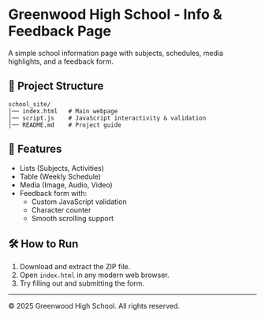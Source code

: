 # Greenwood High School - Info & Feedback Page

A simple school information page with subjects, schedules, media highlights, and a feedback form.

## 📂 Project Structure
```
school_site/
│── index.html   # Main webpage
│── script.js    # JavaScript interactivity & validation
│── README.md    # Project guide
```

## 🚀 Features
- Lists (Subjects, Activities)
- Table (Weekly Schedule)
- Media (Image, Audio, Video)
- Feedback form with:
  - Custom JavaScript validation
  - Character counter
  - Smooth scrolling support

## 🛠️ How to Run
1. Download and extract the ZIP file.
2. Open `index.html` in any modern web browser.
3. Try filling out and submitting the form.

---
© 2025 Greenwood High School. All rights reserved.
